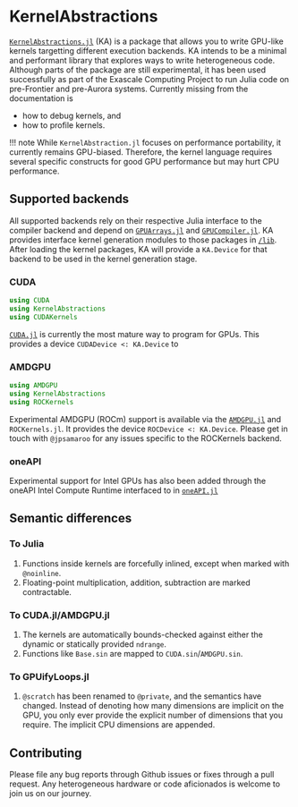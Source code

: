 # KernelAbstractions

[`KernelAbstractions.jl`](https://github.com/JuliaGPU/KernelAbstractions.jl) (KA) is
a package that allows you to write GPU-like kernels targetting different
execution backends. KA intends to be a minimal and
performant
library that explores ways to write heterogeneous code. Although parts of
the package are still experimental, it has been used successfully as part of the
Exascale Computing Project to run Julia code on pre-Frontier and pre-Aurora
systems. Currently missing from the documentation is
 * how to debug kernels, and
 * how to profile kernels.

!!! note
    While `KernelAbstraction.jl` focuses on performance portability, it
    currently remains GPU-biased.
    Therefore, the kernel language requires several specific constructs for good GPU
    performance but may hurt CPU performance.

## Supported backends
All supported backends rely on their respective Julia interface to the compiler
backend and depend on
[`GPUArrays.jl`](https://github.com/JuliaGPU/GPUArrays.jl) and
[`GPUCompiler.jl`](https://github.com/JuliaGPU/GPUCompiler.jl). KA provides
interface kernel generation modules to those packages in
[`/lib`](https://github.com/JuliaGPU/KernelAbstractions.jl/tree/master/lib).
After loading the kernel packages, KA will provide a `KA.Device` for that
backend to be used in the kernel generation stage.
### CUDA
```julia
using CUDA
using KernelAbstractions
using CUDAKernels
```
[`CUDA.jl`](https://github.com/JuliaGPU/CUDA.jl) is currently the most mature way to program for GPUs.
This provides a device `CUDADevice <: KA.Device` to
### AMDGPU
```julia
using AMDGPU
using KernelAbstractions
using ROCKernels
```
Experimental AMDGPU (ROCm) support is available via the
[`AMDGPU.jl`](https://github.com/JuliaGPU/AMDGPU.jl) and `ROCKernels.jl`. It
provides the device `ROCDevice <: KA.Device`. Please get in touch with `@jpsamaroo` for
any issues specific to the ROCKernels backend.
###  oneAPI
Experimental support for Intel GPUs has also been added through the oneAPI Intel
Compute Runtime interfaced to in
[`oneAPI.jl`](https://github.com/JuliaGPU/oneAPI.jl)

## Semantic differences

### To Julia

1. Functions inside kernels are forcefully inlined, except when marked with `@noinline`.
2. Floating-point multiplication, addition, subtraction are marked contractable.

### To CUDA.jl/AMDGPU.jl

1. The kernels are automatically bounds-checked against either the dynamic or statically
   provided `ndrange`.
2. Functions like `Base.sin` are mapped to `CUDA.sin`/`AMDGPU.sin`.

### To GPUifyLoops.jl

1. `@scratch` has been renamed to `@private`, and the semantics have changed. Instead
   of denoting how many dimensions are implicit on the GPU, you only ever provide the
   explicit number of dimensions that you require. The implicit CPU dimensions are
   appended.

## Contributing
Please file any bug reports through Github issues or fixes through a pull
request. Any heterogeneous hardware or code aficionados is welcome to join us on
our journey.
